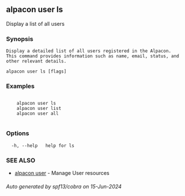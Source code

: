 ## alpacon user ls

Display a list of all users

### Synopsis


	Display a detailed list of all users registered in the Alpacon.
	This command provides information such as name, email, status, and other relevant details.
	

```
alpacon user ls [flags]
```

### Examples

```

	alpacon user ls
	alpacon user list
	alpacon user all
	
```

### Options

```
  -h, --help   help for ls
```

### SEE ALSO

* [alpacon user](alpacon_user.md)	 - Manage User resources

###### Auto generated by spf13/cobra on 15-Jun-2024

